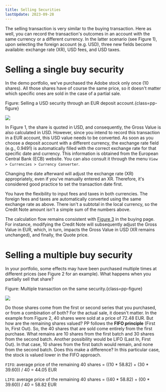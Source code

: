 ```yaml
---
title: Selling Securities
lastUpdate: 2023-09-28
---
```


The selling transaction is very similar to the buying transaction. Here as well, you can record the transaction's outcomes in an account with the same currency or a different currency. In the latter scenario (see Figure 1), upon selecting the foreign account (e.g. USD), three new fields become available: exchange rate (XR), USD fees, and USD taxes.

# Selling a single buy security

In the demo portfolio, we've purchased the Adobe stock only once (10 shares). All those shares have of course the same price, so it doesn't matter which specific ones are sold in the case of a partial sale.

Figure: Selling a USD security through an EUR deposit account.{class=pp-figure}

![](../../images/mnu-transaction-sell-adobe-EUR.png)

In Figure 1, the share is quoted in USD, and consequently, the Gross Value is also calculated in USD. However, since you intend to record this transaction in a EUR account, this USD value needs to be converted. As soon as you choose a deposit account with a different currency, the exchange rate field (e.g., 0.9491) is automatically filled with the correct exchange rate for that specific date and currency. This information is obtained from the European Central Bank (ECB) website. You can also consult it through the menu `View > Currencies > Currency Converter`.

Changing the date afterward will adjust the exchange rate (XR) appropriately, even if you've manually entered an XR. Therefore, it's considered good practice to set the transaction date first.

You have the flexibility to input fees and taxes in both currencies. The foreign fees and taxes are automatically converted using the same exchange rate as above. There isn't a subtotal in the local currency, so the Credit Note amount isn't a simple sum of the numbers above.

The calculation flow remains consistent with [Figure 3](buy.md) in the buying page. For instance, modifying the Credit Note will subsequently adjust the Gross Value in EUR, which, in turn, impacts the Gross Value in USD (XR remains unchanged), and finally, the Quote price.

# Selling a multiple buy security

In your portfolio, some effects may have been purchased multiple times at different prices (see Figure 2 for an example). What happens when you partially sell that share?

Figure: Multiple transaction on the same security.{class=pp-figure}

![](../../images/sb-all-securities-bottom-transactions-heidelberg.png)

Do those shares come from the first or second series that you purchased, or from a combination of both? For the actual sale, it doesn't matter. In the example from Figure 2, 40 shares were sold at a price of 72.48 EUR. But how are the remaining shares valued? PP follows the **FIFO principle** (First In, First Out). So, the 40 shares that are sold come entirely from the first purchase. What remains are 10 shares from the first batch and 30 shares from the second batch. Another possibility would be LIFO (Last In, First Out). In that case, 10 shares from the first batch would remain, and none from the second batch. Does this make a difference? In this particular case, the stock is valued lower in the FIFO approach.

`FIFO`: average price of the remaining 40 shares = ((10 * 58.82) + (30 * 39.60)) / 40 = 44.05 EUR

`LIFO`: average price of the remaining 40 shares = ((40 * 58.82) + (00 * 39.60)) / 40 = 58.82 EUR





